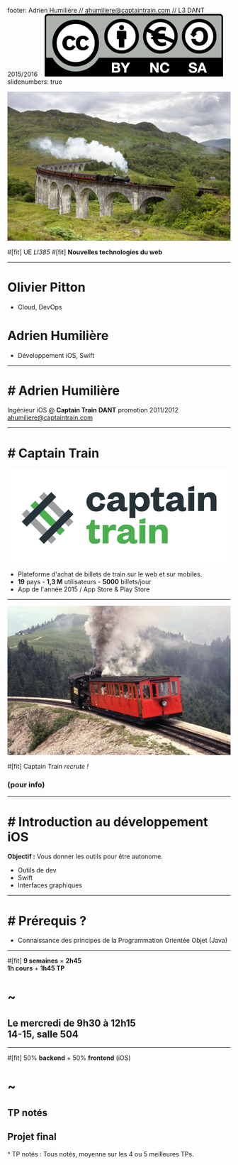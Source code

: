 footer: Adrien Humilière // ahumiliere@captaintrain.com // L3 DANT 2015/2016    ![inline](assets/by-nc-sa.eu.png)
slidenumbers: true

![](assets/00_hp.jpg)

#[fit] UE _LI385_
#[fit] **Nouvelles technologies du web**

---

# Olivier Pitton 

- Cloud, DevOps

# Adrien Humilière

- Développement iOS, Swift

---

# *\#* Adrien Humilière

Ingénieur iOS @ **Captain Train**
**DANT** promotion 2011/2012
[ahumiliere@captaintrain.com](mailto:ahumiliere@captaintrain.com)

---

# *\#* Captain Train

![inline](assets/logo_ct.png)

- Plateforme d'achat de billets de train sur le web et sur mobiles.
- **19** pays - **1,3 M** utilisateurs - **5000** billets/jour
- App de l'année 2015 / App Store & Play Store

---

![](assets/00_funi.jpg)

#[fit] Captain Train _recrute !_
### (pour info)

---

# *\#* Introduction au développement iOS

**Objectif :** Vous donner les outils pour être autonome.

- Outils de dev
- Swift
- Interfaces graphiques

---

# *\#* Prérequis ?

- Connaissance des principes de la Programmation Orientée Objet (Java)

----

#[fit] **9 semaines** × **2h45**<br/>**1h cours** + **1h45 TP**
# ~
## Le mercredi de 9h30 à 12h15<br/>14-15, salle 504

--- 

#[fit] 50% **backend** + 50% **frontend** (iOS)
# ~
## **TP** notés 
## **Projet** final 

^ TP notés : Tous notés, moyenne sur les 4 ou 5 meilleures TPs.
